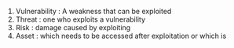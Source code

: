 1. Vulnerability : A weakness that can be exploited
2. Threat : one who exploits a vulnerability
3. Risk : damage caused by exploiting
4. Asset : which needs to be accessed after exploitation or which is 